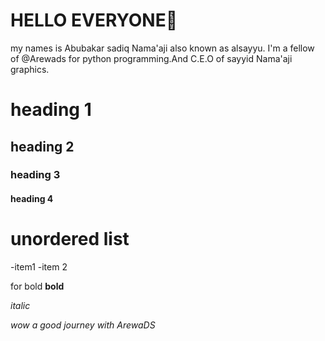 # HELLO EVERYONE👋
 my names is Abubakar sadiq Nama'aji also known as alsayyu.
I'm a fellow of @Arewads for python programming.And C.E.O of sayyid Nama'aji graphics.

# heading 1
## heading 2
### heading 3
#### heading 4

# unordered list 
-item1
-item 2

for bold
__bold__

_italic_

_wow a good journey with ArewaDS_

<!---
AlsayyuNamaaji1/AlsayyuNamaaji1 is a ✨ special ✨ repository because its `README.md` (this file) appears on your GitHub profile.
You can click the Preview link to take a look at your changes.
--->
